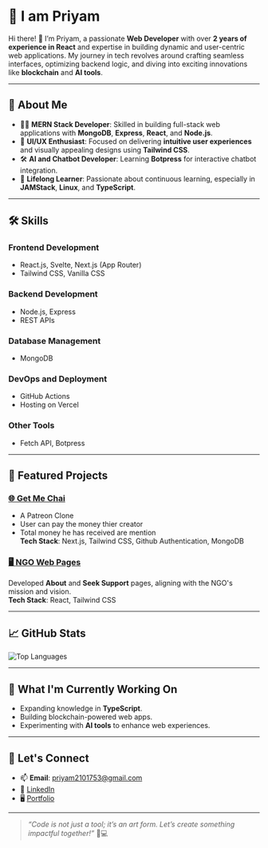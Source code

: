 # 🌟 I am Priyam

Hi there! 👋 I’m Priyam, a passionate **Web Developer** with over **2 years of experience in React** and expertise in building dynamic and user-centric web applications. My journey in tech revolves around crafting seamless interfaces, optimizing backend logic, and diving into exciting innovations like **blockchain** and **AI tools**.  

---

## 🚀 **About Me**
- 🧑‍💻 **MERN Stack Developer**: Skilled in building full-stack web applications with **MongoDB**, **Express**, **React**, and **Node.js**.  
- 🎨 **UI/UX Enthusiast**: Focused on delivering **intuitive user experiences** and visually appealing designs using **Tailwind CSS**.  
- 🛠️ **AI and Chatbot Developer**: Learning **Botpress** for interactive chatbot integration.  
- 🧠 **Lifelong Learner**: Passionate about continuous learning, especially in **JAMStack**, **Linux**, and **TypeScript**.

---

## 🛠️ **Skills**
### **Frontend Development**  
- React.js, Svelte, Next.js (App Router)  
- Tailwind CSS, Vanilla CSS  

### **Backend Development**  
- Node.js, Express  
- REST APIs

### **Database Management**  
- MongoDB 

### **DevOps and Deployment**  
- GitHub Actions  
- Hosting on Vercel 

### **Other Tools**  
- Fetch API, Botpress  

---

## 🌟 **Featured Projects**
### [🌐 **Get Me Chai**](https://get-me-chai-ten.vercel.app/)   
- A Patreon Clone
- User can pay the money thier creator
- Total money he has received are mention  
**Tech Stack**: Next.js, Tailwind CSS, Github Authentication, MongoDB 



### [🖥️ **NGO Web Pages**](https://staging-jc.vercel.app/)  
Developed **About** and **Seek Support** pages, aligning with the NGO's mission and vision.  
**Tech Stack**: React, Tailwind CSS  

---

## 📈 **GitHub Stats**
![Top Languages](https://github-readme-stats.vercel.app/api/top-langs?username=priy-am&show_icons=true&locale=en&layout=compact)

---

## 🌱 **What I'm Currently Working On**
- Expanding knowledge in **TypeScript**.  
- Building blockchain-powered web apps.  
- Experimenting with **AI tools** to enhance web experiences.  

---

## 🤝 **Let's Connect**
- 📫 **Email**: priyam2101753@gmail.com 
- 💼 [LinkedIn](https://www.linkedin.com/in/priy-am/)  
- 🖥️ [Portfolio](https://codepriyam.netlify.app/)  

---

> *“Code is not just a tool; it’s an art form. Let’s create something impactful together!”* 🎨💻

